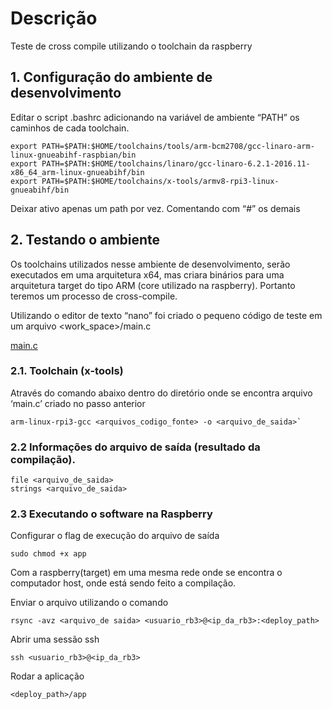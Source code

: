 # Descrição


Teste de cross compile utilizando o toolchain da raspberry

## 1. Configuração do ambiente de desenvolvimento

Editar o script .bashrc adicionando na variável de ambiente “PATH” os caminhos de cada toolchain.

```shell
export PATH=$PATH:$HOME/toolchains/tools/arm-bcm2708/gcc-linaro-arm-linux-gnueabihf-raspbian/bin
export PATH=$PATH:$HOME/toolchains/linaro/gcc-linaro-6.2.1-2016.11-x86_64_arm-linux-gnueabihf/bin
export PATH=$PATH:$HOME/toolchains/x-tools/armv8-rpi3-linux-gnueabihf/bin
```
Deixar ativo apenas um path por vez. Comentando com “#” os demais

## 2.	Testando o ambiente

Os toolchains utilizados nesse ambiente de desenvolvimento, serão executados em uma arquitetura x64, mas criara binários para uma arquitetura target do tipo ARM (core utilizado na raspberry). Portanto teremos um processo de cross-compile.

Utilizando o editor de texto “nano” foi criado o pequeno código de teste em um arquivo <work_space>/main.c

[main.c](https://github.com/JeffeApAlves/app_rb3/blob/master/app)

### 2.1. Toolchain (x-tools)

Através do comando abaixo dentro do diretório onde se encontra arquivo ‘main.c’ criado no passo anterior

```shell
arm-linux-rpi3-gcc <arquivos_codigo_fonte> -o <arquivo_de_saida>`
```
### 2.2 Informações do arquivo de saída (resultado da compilação).

```shell
file <arquivo_de_saida>
strings <arquivo_de_saida>
```

### 2.3 Executando o software na Raspberry

Configurar o flag de execução do arquivo de saída

```shell
sudo chmod +x app
```

Com a raspberry(target) em uma mesma rede onde se encontra o computador host, onde está sendo feito a compilação.

Enviar o arquivo utilizando o comando

```shell
rsync -avz <arquivo_de saida> <usuario_rb3>@<ip_da_rb3>:<deploy_path>
```

Abrir uma sessão ssh

```shell
ssh <usuario_rb3>@<ip_da_rb3>
```

Rodar a aplicação 

```shell
<deploy_path>/app
```
